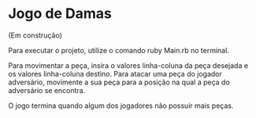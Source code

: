 # Jogo de Damas
(Em construção)

Para executar o projeto, utilize o comando ruby Main.rb no terminal.

Para movimentar a peça, insira o valores linha-coluna da peça desejada e os valores linha-coluna destino.
Para atacar uma peça do jogador adversário, movimente a sua peça para a posição na qual a peça do adversário se encontra. 

O jogo termina quando algum dos jogadores não possuir mais peças.
